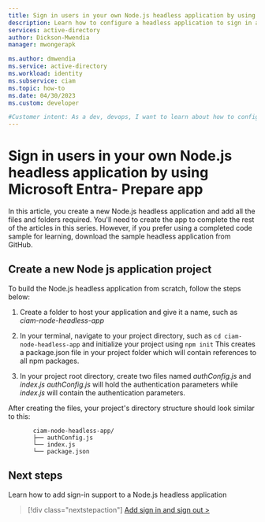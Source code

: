 ```yaml
---
title: Sign in users in your own Node.js headless application by using Microsoft Entra - Prepare app
description: Learn how to configure a headless application to sign in and sign out users by using Microsoft Entra - Prepare app
services: active-directory
author: Dickson-Mwendia
manager: mwongerapk

ms.author: dmwendia
ms.service: active-directory
ms.workload: identity
ms.subservice: ciam
ms.topic: how-to
ms.date: 04/30/2023
ms.custom: developer

#Customer intent: As a dev, devops, I want to learn about how to configure a sample Node.js headless application to authenticate users with my Azure Active Directory (Azure AD) for customers tenant
---
```


# Sign in users in your own Node.js headless application by using Microsoft Entra- Prepare app

In this article, you create a new Node.js headless application and add all the files and folders required. You'll need to create the app to complete the rest of the articles in this series. However, if you prefer using a completed code sample for learning, download the sample headless application from GitHub.

## Create a new Node js application project

To build the Node.js headless application from scratch, follow the steps below:

1. Create a folder to host your application and give it a name, such as *ciam-node-headless-app*

1. In your terminal, navigate to your project directory, such as `cd ciam-node-headless-app` and initialize your project using `npm init` 
 This creates a package.json file in your project folder which will contain references to all npm packages. 

1. In your project root directory, create two files named *authConfig.js* and *index.js*
 *authConfig.js* will hold the authentication parameters while *index.js* will contain the authentication parameters. 

 After creating the files, your project's directory structure should look similar to this:

 ```
        ciam-node-headless-app/
        ├── authConfig.js
        └── index.js
        └── package.json
 ```
## Next steps

Learn how to add sign-in support to a Node.js headless application

> [!div class="nextstepaction"]
> [Add sign in and sign out >](how-to-headless-app-node-sign-in-sign-out.md)




